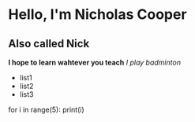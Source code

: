 # Hello, I'm Nicholas Cooper
## Also called Nick
**I hope to learn wahtever you teach**
*I play badminton*

* list1
* list2
* list3

for i in range(5):
    print(i)
